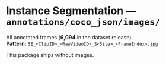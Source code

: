 # Instance Segmentation — `annotations/coco_json/images/`

All annotated frames (**6,094** in the dataset release).  
**Pattern:** `SE_<ClipID>_<RawVideoID>_S<Site>_<FrameIndex>.jpg`

This package ships without images.

